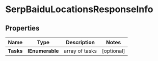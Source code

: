 # SerpBaiduLocationsResponseInfo


## Properties

| Name | Type | Description | Notes |
|------------ | ------------- | ------------- | -------------|
**Tasks** | **IEnumerable<SerpBaiduLocationsTaskInfo>** | array of tasks |[optional]|